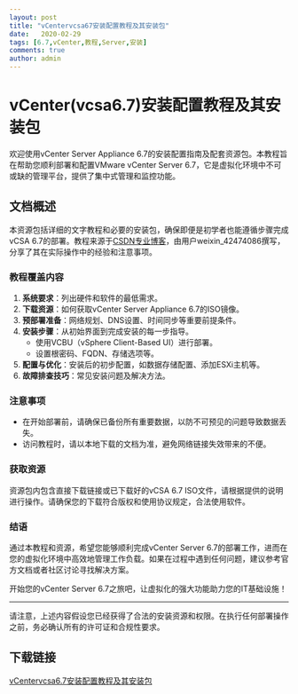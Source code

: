 ```yaml
---
layout: post
title: "vCentervcsa67安装配置教程及其安装包"
date:   2020-02-29
tags: [6.7,vCenter,教程,Server,安装]
comments: true
author: admin
---
```

# vCenter(vcsa6.7)安装配置教程及其安装包

欢迎使用vCenter Server Appliance 6.7的安装配置指南及配套资源包。本教程旨在帮助您顺利部署和配置VMware vCenter Server 6.7，它是虚拟化环境中不可或缺的管理平台，提供了集中式管理和监控功能。

## 文档概述

本资源包括详细的文字教程和必要的安装包，确保即便是初学者也能遵循步骤完成vCSA 6.7的部署。教程来源于[CSDN专业博客](https://blog.csdn.net)，由用户weixin_42474086撰写，分享了其在实际操作中的经验和注意事项。

### 教程覆盖内容

1. **系统要求**：列出硬件和软件的最低需求。
2. **下载资源**：如何获取vCenter Server Appliance 6.7的ISO镜像。
3. **预部署准备**：网络规划、DNS设置、时间同步等重要前提条件。
4. **安装步骤**：从初始界面到完成安装的每一步指导。
   - 使用VCBU（vSphere Client-Based UI）进行部署。
   - 设置根密码、FQDN、存储选项等。
5. **配置与优化**：安装后的初步配置，如数据存储配置、添加ESXi主机等。
6. **故障排查技巧**：常见安装问题及解决方法。

### 注意事项

- 在开始部署前，请确保已备份所有重要数据，以防不可预见的问题导致数据丢失。
- 访问教程时，请以本地下载的文档为准，避免网络链接失效带来的不便。

### 获取资源

资源包内包含直接下载链接或已下载好的vCSA 6.7 ISO文件，请根据提供的说明进行操作。请确保您的下载符合版权和使用协议规定，合法使用软件。

### 结语

通过本教程和资源，希望您能够顺利完成vCenter Server 6.7的部署工作，进而在您的虚拟化环境中高效地管理工作负载。如果在过程中遇到任何问题，建议参考官方文档或者社区讨论寻找解决方案。

开始您的vCenter Server 6.7之旅吧，让虚拟化的强大功能助力您的IT基础设施！

---

请注意，上述内容假设您已经获得了合法的安装资源和权限。在执行任何部署操作之前，务必确认所有的许可证和合规性要求。

## 下载链接

[vCentervcsa6.7安装配置教程及其安装包](https://pan.quark.cn/s/b3dc61899cd5)